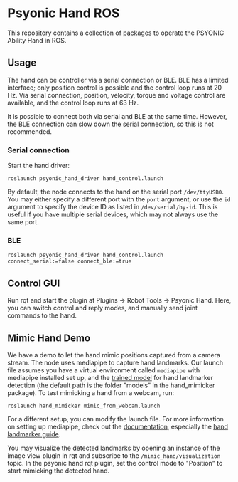 # Psyonic Hand ROS

This repository contains a collection of packages to operate the PSYONIC Ability Hand in ROS.

## Usage

The hand can be controller via a serial connection or BLE.
BLE has a limited interface; only position control is possible and the control loop runs at 20 Hz.
Via serial connection, position, velocity, torque and voltage control are available, and the control loop runs at 63 Hz.

It is possible to connect both via serial and BLE at the same time.
However, the BLE connection can slow down the serial connection, so this is not recommended.

### Serial connection

Start the hand driver:

```
roslaunch psyonic_hand_driver hand_control.launch
```

By default, the node connects to the hand on the serial port `/dev/ttyUSB0`.
You may either specify a different port with the `port` argument, or use the `id` argument to specify the device ID as listed in `/dev/serial/by-id`.
This is useful if you have multiple serial devices, which may not always use the same port.

### BLE

```
roslaunch psyonic_hand_driver hand_control.launch connect_serial:=false connect_ble:=true
```

## Control GUI

Run rqt and start the plugin at Plugins -> Robot Tools -> Psyonic Hand.
Here, you can switch control and reply modes, and manually send joint commands to the hand.

## Mimic Hand Demo

We have a demo to let the hand mimic positions captured from a camera stream.
The node uses mediapipe to capture hand landmarks.
Our launch file assumes you have a virtual environment called `mediapipe` with mediapipe installed set up, and the [trained model](https://storage.googleapis.com/mediapipe-models/hand_landmarker/hand_landmarker/float16/latest/hand_landmarker.task) for hand landmarker detection (the default path is the folder "models" in the hand_mimicker package).
To test mimicking a hand from a webcam, run:

```
roslaunch hand_mimicker mimic_from_webcam.launch
```

For a different setup, you can modify the launch file.
For more information on setting up mediapipe, check out the [documentation](https://ai.google.dev/edge/mediapipe/solutions/guide), especially the [hand landmarker guide](https://ai.google.dev/edge/mediapipe/solutions/vision/hand_landmarker).

You may visualize the detected landmarks by opening an instance of the image view plugin in rqt and subscribe to the `/mimic_hand/visualization` topic.
In the psyonic hand rqt plugin, set the control mode to "Position" to start mimicking the detected hand.